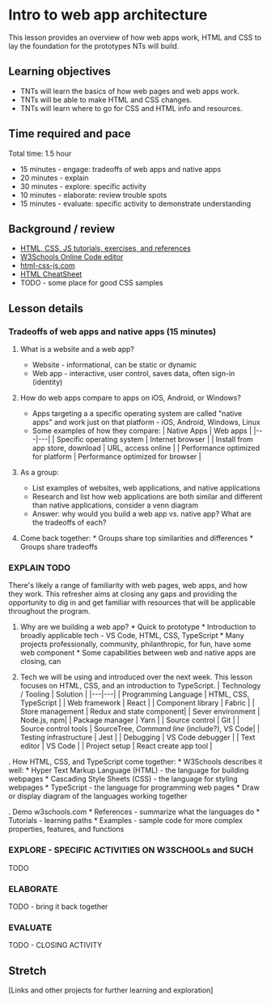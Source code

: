 # Intro to web app architecture
This lesson provides an overview of how web apps work, HTML and CSS to lay the foundation for the prototypes NTs will build.

## Learning objectives
* TNTs will learn the basics of how web pages and web apps work.
* TNTs will be able to make HTML and CSS changes.
* TNTs will learn where to go for CSS and HTML info and resources.

## Time required and pace
Total time: 1.5 hour
* 15 minutes - engage: tradeoffs of web apps and native apps
* 20 minutes - explain
* 30 minutes - explore: specific activity
* 10 minutes - elaborate: review trouble spots
* 15 minutes - evaluate: specific activity to demonstrate understanding

## Background / review
* [HTML, CSS, JS tutorials, exercises, and references](https://www.w3schools.com/)
* [W3Schools Online Code editor](https://www.w3schools.com/tryit/)
* [html-css-js.com](https://html-css-js.com/)
* [HTML CheatSheet](https://htmlcheatsheet.com/)
* TODO - some place for good CSS samples

## Lesson details
### Tradeoffs of web apps and native apps (15 minutes)
1. What is a website and a web app?
      * Website - informational, can be static or dynamic
      * Web app - interactive, user control, saves data, often sign-in (identity)

2. How do web apps compare to apps on iOS, Android, or Windows?
      * Apps targeting a a specific operating system are called "native apps" and work just on that platform - iOS, Android, Windows, Linux
      * Some examples of how they compare:
      | Native Apps  | Web apps |
      |---|---|
      | Specific operating system   | Internet browser  |
      | Install from app store, download | URL, access online |
      | Performance optimized for platform | Performance optimized for browser |

3.  As a group:
       * List examples of websites, web applications, and native applications
       * Research and list how web applications are both similar and different than native applications, consider a venn diagram
       * Answer: why would you build a web app vs. native app? What are the tradeoffs of each?

4. Come back together:
       * Groups share top similarities and differences
       * Groups share tradeoffs

### EXPLAIN  TODO
There's likely a range of familiarity with web pages, web apps, and how they work. This refresher aims at closing any gaps and providing  the opportunity to dig in and get familiar with resources that will be applicable throughout the program.

1. Why are we building a web app?
       * Quick to prototype
       * Introduction to broadly applicable tech - VS Code, HTML, CSS, TypeScript
       * Many projects professionally, community, philanthropic, for fun, have some web component
       * Some capabilities between web and native apps are closing, can 

2. Tech we will be using and introduced over the next week. This lesson focuses on HTML, CSS, and an introduction to TypeScript.
      | Technology / Tooling | Solution |
      |---|---|
      | Programming Language   | HTML, CSS, TypeScript  |
      | Web framework | React |
      | Component library | Fabric |
      | Store management | Redux and state component|
      | Sever environment | Node.js, npm|
      | Package manager | Yarn |
      | Source control | Git |
      | Source control tools | SourceTree, *Command line* (include?), VS Code|
      | Testing infrastructure | Jest |
      | Debugging | VS Code debugger |
      | Text editor | VS Code |
      | Project setup | React create app tool |

. How HTML, CSS, and TypeScript come together:
     * W3Schools describes it well:
         * Hyper Text Markup Language (HTML) - the language for building webpages
         * Cascading Style Sheets (CSS) - the language for styling webpages
         * TypeScript - the language for programming web pages
    * Draw or display diagram of the languages working together

. Demo w3schools.com
     * References - summarize what the languages do
     * Tutorials - learning paths
     * Examples - sample code for more complex properties, features, and functions

### EXPLORE - SPECIFIC ACTIVITIES ON W3SCHOOLs and SUCH
TODO

### ELABORATE
TODO - bring it back together

### EVALUATE
TODO - CLOSING ACTIVITY

## Stretch
[Links and other projects for further learning and exploration]